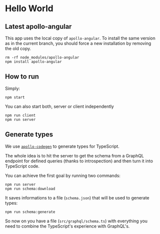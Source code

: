 # Hello World

## Latest apollo-angular

This app uses the local copy of `apollo-angular`. To install the same version as in the current branch, you should force a new installation by removing the old copy.

```
rm -rf node_modules/apollo-angular
npm install apollo-angular
```

## How to run

Simply:

```
npm start
```

You can also start both, server or client independently

```
npm run client
npm run server
```

## Generate types

We use [`apollo-codegen`](https://github.com/apollographql/apollo-codegen) to generate types for TypeScript.

The whole idea is to hit the server to get the schema from a GraphQL endpoint for defined queries (thanks to introspection) and then turn it into TypeScript code.

You can achieve the first goal by running two commands:

```
npm run server
npm run schema:download
```

It saves informations to a file (`schema.json`) that will be used to generate types:

```
npm run schema:generate
```

So now on you have a file (`src/graphql/schema.ts`) with everything you need to combine the TypeScript's experience with GraphQL's.
